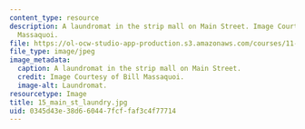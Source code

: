 ```yaml
---
content_type: resource
description: A laundromat in the strip mall on Main Street. Image Courtesy of Bill
  Massaquoi.
file: https://ol-ocw-studio-app-production.s3.amazonaws.com/courses/11-945-springfield-studio-fall-2005/0345d43e38d660447fcffaf3c4f77714_15_main_st_laundry.jpg
file_type: image/jpeg
image_metadata:
  caption: A laundromat in the strip mall on Main Street.
  credit: Image Courtesy of Bill Massaquoi.
  image-alt: Laundromat.
resourcetype: Image
title: 15_main_st_laundry.jpg
uid: 0345d43e-38d6-6044-7fcf-faf3c4f77714
---
```

